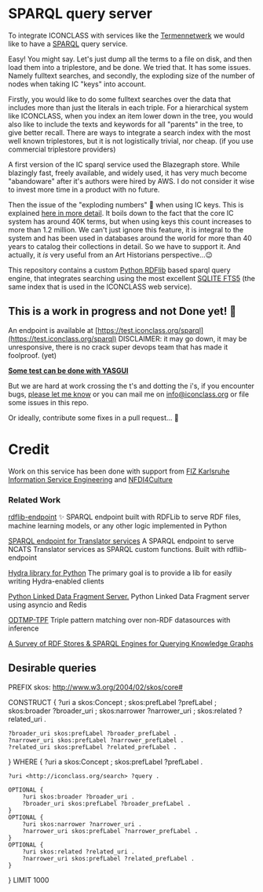 # SPARQL query server

To integrate ICONCLASS with services like the [Termen­netwerk](https://termennetwerk.netwerkdigitaalerfgoed.nl/) we would like to have a [SPARQL](https://en.wikipedia.org/wiki/SPARQL) query service.

Easy! You might say. Let's just dump all the terms to a file on disk, and then load them into a triplestore, and be done.
We tried that. It has some issues. Namely fulltext searches, and secondly, the exploding size of the number of nodes when taking IC "keys" into account.

Firstly, you would like to do some fulltext searches over the data that includes more than just the literals in each triple. For a hierarchical system like ICONCLASS, when you index an item lower down in the tree, you would also like to include the texts and keywords for all "parents" in the tree, to give better recall. There are ways to integrate a search index with the most well known triplestores, but it is not logistically trivial, nor cheap. (if you use commercial triplestore providers)

A first version of the IC sparql service used the Blazegraph store. While blazingly fast, freely available, and widely used, it has very much become "abandoware" after it's authors were hired by AWS. I do not consider it wise to invest more time in a product with no future.

Then the issue of the "exploding numbers" 🤯 when using IC keys. This is explained [here in more detail](https://test.iconclass.org/help/skos_sparql). It boils down to the fact that the core IC system has around 40K terms, but when using keys this count increases to more than 1.2 million. We can't just ignore this feature, it is integral to the system and has been used in databases around the world for more than 40 years to catalog their collections in detail. So we have to support it. And actually, it _is_ very useful from an Art Historians perspective...😉

This repository contains a custom [Python RDFlib](https://rdflib.readthedocs.io/en/stable/) based sparql query engine, that integrates searching using the most excellent [SQLITE FTS5](https://www.sqlite.org/fts5.html) (the same index that is used in the ICONCLASS web service).

## This is a work in progress and not Done yet! 🍴

An endpoint is available at [https://test.iconclass.org/sparql](https://test.iconclass.org/sparql)
DISCLAIMER: it may go down, it may be unresponsive, there is no crack super devops team that has made it foolproof. (yet)

**<a href="https://yasgui.triply.cc/#query=PREFIX%20ic%3A%20%3Chttp%3A//iconclass.org/%3E%0ASELECT%20%3Fs%20%3Fp%20%3Fo%20%0AWHERE%20%7B%3Fs%20%3Fp%20%3Fo%7D&endpoint=https%3A//test.iconclass.org/sparql&requestMethod=GET&tabTitle=Query%209&headers=%7B%7D&contentTypeConstruct=application%2Fn-triples%2C*%2F*%3Bq%3D0.9&contentTypeSelect=application%2Fsparql-results%2Bjson%2C*%2F*%3Bq%3D0.9&outputFormat=table">Some test can be done with YASGUI</a>**

But we are hard at work crossing the t's and dotting the i's, if you encounter bugs, [please let me know](https://forms.gle/twPq7swQZXmSX46G8) or you can mail me on info@iconclass.org or file some issues in this repo.

Or ideally, contribute some fixes in a pull request... 🎯

# Credit

Work on this service has been done with support from [FIZ Karlsruhe Information Service Engineering](https://www.fiz-karlsruhe.de/de/forschung/information-service-engineering) and [NFDI4Culture](https://nfdi4culture.de/)

### Related Work

[rdflib-endpoint](https://github.com/vemonet/rdflib-endpoint) ✨️ SPARQL endpoint built with RDFLib to serve RDF files, machine learning models, or any other logic implemented in Python

[SPARQL endpoint for Translator services](https://github.com/vemonet/translator-sparql-service) A SPARQL endpoint to serve NCATS Translator services as SPARQL custom functions. Built with rdflib-endpoint

[Hydra library for Python](https://github.com/pchampin/hydra-py) The primary goal is to provide a lib for easily writing Hydra-enabled clients

[Python Linked Data Fragment Server.](https://github.com/jermnelson/linked-data-fragments) Python Linked Data Fragment server using asyncio and Redis

[ODTMP-TPF](https://github.com/benj-moreau/odmtp-tpf) Triple pattern matching over non-RDF datasources with inference

[A Survey of RDF Stores & SPARQL Engines for Querying Knowledge Graphs](https://arxiv.org/pdf/2102.13027.pdf)

## Desirable queries

PREFIX skos: <http://www.w3.org/2004/02/skos/core#>

CONSTRUCT {
?uri a skos:Concept ;
skos:prefLabel ?prefLabel ;
skos:broader ?broader_uri ;
skos:narrower ?narrower_uri ;
skos:related ?related_uri .

    ?broader_uri skos:prefLabel ?broader_prefLabel .
    ?narrower_uri skos:prefLabel ?narrower_prefLabel .
    ?related_uri skos:prefLabel ?related_prefLabel .

}
WHERE {
?uri a skos:Concept ;
skos:prefLabel ?prefLabel .

    ?uri <http://iconclass.org/search> ?query .

    OPTIONAL {
        ?uri skos:broader ?broader_uri .
        ?broader_uri skos:prefLabel ?broader_prefLabel .
    }
    OPTIONAL {
        ?uri skos:narrower ?narrower_uri .
        ?narrower_uri skos:prefLabel ?narrower_prefLabel .
    }
    OPTIONAL {
        ?uri skos:related ?related_uri .
        ?narrower_uri skos:prefLabel ?related_prefLabel .
    }

}
LIMIT 1000
